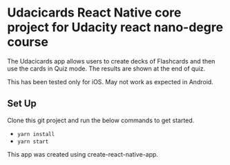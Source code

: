 # Udacicards React Native core project for Udacity react nano-degre course

The Udacicards app allows users to create decks of Flashcards and then use the cards in Quiz mode. The results are shown at the end of quiz.

This has been tested only for iOS. May not work as expected in Android.

## Set Up

Clone this git project and run the below commands to get started.

- `yarn install`
- `yarn start`

This app was created using create-react-native-app.
